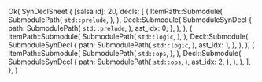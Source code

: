 Ok(
    SynDeclSheet {
        [salsa id]: 20,
        decls: [
            (
                ItemPath::Submodule(
                    SubmodulePath(
                        `std::prelude`,
                    ),
                ),
                Decl::Submodule(
                    SubmoduleSynDecl {
                        path: SubmodulePath(
                            `std::prelude`,
                        ),
                        ast_idx: 0,
                    },
                ),
            ),
            (
                ItemPath::Submodule(
                    SubmodulePath(
                        `std::logic`,
                    ),
                ),
                Decl::Submodule(
                    SubmoduleSynDecl {
                        path: SubmodulePath(
                            `std::logic`,
                        ),
                        ast_idx: 1,
                    },
                ),
            ),
            (
                ItemPath::Submodule(
                    SubmodulePath(
                        `std::ops`,
                    ),
                ),
                Decl::Submodule(
                    SubmoduleSynDecl {
                        path: SubmodulePath(
                            `std::ops`,
                        ),
                        ast_idx: 2,
                    },
                ),
            ),
        ],
    },
)
